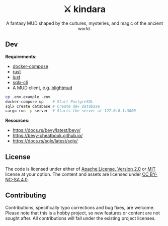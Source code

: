 <div align="center">
  <h1>⚔️  kindara</h1>

  A fantasy MUD shaped by the cultures, mysteries, and magic of the ancient world.
</div>

## Dev

**Requirements:**

- [docker-compose](https://docs.docker.com/compose/)
- [rust](https://rustup.rs/)
- [just](https://github.com/casey/just)
- [sqlx-cli](https://lib.rs/crates/sqlx-cli)
- A MUD client, e.g. [blightmud](https://github.com/blightmud/blightmud)

```bash
cp .env.example .env
docker-compose up    # Start PostgreSQL
sqlx create database # Create dev database
cargo run -p server  # Starts the server at 127.0.0.1:3000
```

**Resources:**

- https://docs.rs/bevy/latest/bevy/
- https://bevy-cheatbook.github.io/
- https://docs.rs/sqlx/latest/sqlx/

## License

The code is licensed under either of [Apache License, Version 2.0](https://github.com/its-danny/kindara/blob/main/LICENSE-APACHE)
or [MIT](https://github.com/its-danny/kindara/blob/main/LICENSE-MIT) license at your option. The content and assets
are licensed under [CC BY-NC-SA 4.0](https://github.com/its-danny/kindara/blob/main/LICENSE-CC-BY-NC-SA).

## Contributing

Contributions, specifically typo corrections and bug fixes, are welcome. Please note that this is a hobby project,
so new features or content are not sought after. All contributions will fall under the existing project licenses.

